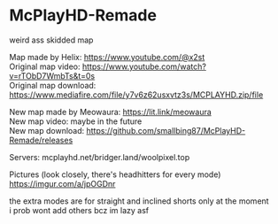 # McPlayHD-Remade
weird ass skidded map   
   
Map made by Helix: https://www.youtube.com/@x2st   
Original map video: https://www.youtube.com/watch?v=rTObD7WmbTs&t=0s   
Original map download: https://www.mediafire.com/file/y7v6z62usxvtz3s/MCPLAYHD.zip/file   
   
New map made by Meowaura: https://lit.link/meowaura   
New map video: maybe in the future   
New map download: https://github.com/smallbing87/McPlayHD-Remade/releases   
   
Servers: mcplayhd.net/bridger.land/woolpixel.top   
   
Pictures (look closely, there's headhitters for every mode)   
https://imgur.com/a/jpOGDnr   
   
the extra modes are for straight and inclined shorts only at the moment   
i prob wont add others bcz im lazy asf   
